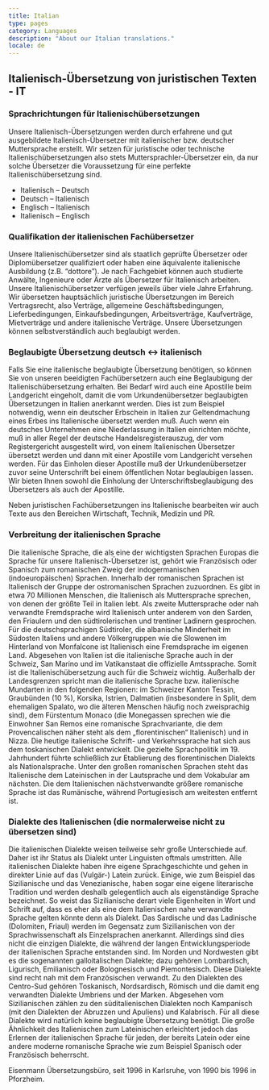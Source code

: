 ```yaml
---
title: Italian
type: pages
category: Languages
description: "About our Italian translations."
locale: de
---
```

## Italienisch-Übersetzung von juristischen Texten - IT
### Sprachrichtungen für Italienischübersetzungen
Unsere Italienisch-Übersetzungen werden  durch erfahrene und gut ausgebildete Italienisch-Übersetzer mit italienischer bzw. deutscher Muttersprache erstellt. Wir setzen für juristische oder technische Italienischübersetzungen also stets Muttersprachler-Übersetzer ein, da nur solche Übersetzer die Voraussetzung  für eine perfekte Italienischübersetzung sind.
- Italienisch – Deutsch
- Deutsch – Italienisch
- Englisch – Italienisch
- Italienisch – Englisch

### Qualifikation der italienischen Fachübersetzer
Unsere Italienischübersetzer sind als staatlich geprüfte Übersetzer oder Diplomübersetzer qualifiziert oder haben eine äquivalente italienische Ausbildung (z.B. “dottore”). Je nach Fachgebiet  können auch studierte Anwälte, Ingenieure oder Ärzte als Übersetzer für Italienisch arbeiten. Unsere Italienischübersetzer verfügen jeweils über viele Jahre Erfahrung. Wir übersetzen hauptsächlich juristische Übersetzungen im Bereich Vertragsrecht, also Verträge, allgemeine Geschäftsbedingungen, Lieferbedingungen, Einkaufsbedingungen, Arbeitsverträge, Kaufverträge, Mietverträge und andere italienische Verträge. Unsere Übersetzungen können selbstverständlich auch beglaubigt werden.

### Beglaubigte Übersetzung deutsch <-> italienisch
Falls Sie eine italienische beglaubigte Übersetzung benötigen, so können Sie von unseren beeidigten Fachübersetzern auch eine Beglaubigung der Italienischübersetzung erhalten. Bei Bedarf wird auch eine Apostille beim Landgericht eingeholt, damit die vom Urkundenübersetzer beglaubigten Übersetzungen in Italien anerkannt werden. Dies ist zum Beispiel notwendig, wenn ein deutscher Erbschein in Italien zur Geltendmachung eines Erbes ins Italienische übersetzt werden muß. Auch wenn ein deutsches Unternehmen eine Niederlassung in Italien einrichten möchte, muß in aller Regel der deutsche Handelsregisterauszug, der vom Registergericht ausgestellt wird, von einem Italienischen Übersetzer übersetzt werden und dann mit einer Apostille vom Landgericht versehen werden. Für das Einholen dieser Apostille muß der Urkundenübersetzer zuvor seine Unterschrift bei einem öffentlichen Notar beglaubigen lassen. Wir bieten Ihnen sowohl die Einholung der Unterschriftsbeglaubigung des Übersetzers als auch der Apostille.

Neben juristischen Fachübersetzungen ins Italienische bearbeiten wir auch Texte aus den Bereichen Wirtschaft, Technik, Medizin und PR. 

### Verbreitung der italienischen Sprache
Die italienische Sprache, die als eine der wichtigsten Sprachen Europas die Sprache für unsere Italienisch-Übersetzer ist, gehört wie Französisch oder Spanisch zum romanischen Zweig der indogermanischen (indoeuropäischen) Sprachen. Innerhalb der romanischen Sprachen ist Italienisch der Gruppe der ostromanischen Sprachen zuzuordnen. Es gibt in etwa 70 Millionen Menschen, die Italienisch als Muttersprache sprechen, von denen der größte Teil in Italien lebt. Als zweite Muttersprache oder nah verwandte Fremdsprache wird Italienisch unter anderem von den Sarden, den Friaulern und den südtirolerischen und trentiner Ladinern gesprochen. Für die deutschsprachigen Südtiroler, die albanische Minderheit im Südosten Italiens und andere Völkergruppen wie die Slowenen im Hinterland von Monfalcone ist Italienisch eine Fremdsprache im eigenen Land. Abgesehen von Italien ist die italienische Sprache auch in der Schweiz, San Marino und im Vatikanstaat die offizielle Amtssprache. Somit ist die Italienischübersetzung auch für die Schweiz wichtig. Außerhalb der Landesgrenzen spricht man die italienische Sprache bzw. italienische Mundarten in den folgenden Regionen: im Schweizer Kanton Tessin, Graubünden (10 %), Korsika, Istrien, Dalmatien (insbesondere in Split, dem ehemaligen Spalato, wo die älteren Menschen häufig noch zweisprachig sind), dem Fürstentum Monaco (die Monegassen sprechen wie die Einwohner San Remos eine romanische Sprachvariante, die dem Provencalischen näher steht als dem „florentinischen“ Italienisch) und in Nizza. Die heutige italienische Schrift- und Verkehrssprache hat sich aus dem toskanischen Dialekt entwickelt. Die gezielte Sprachpolitik im 19. Jahrhundert führte schließlich zur Etablierung des florentinischen Dialekts als Nationalsprache. Unter den großen romanischen Sprachen steht das Italienische dem Lateinischen in der Lautsprache und dem Vokabular am nächsten. Die dem Italienischen nächstverwandte größere romanische Sprache ist das Rumänische, während Portugiesisch am weitesten entfernt ist.

### Dialekte des Italienischen (die normalerweise nicht zu übersetzen sind)
Die italienischen Dialekte weisen teilweise sehr große Unterschiede auf. Daher ist ihr Status als Dialekt unter Linguisten oftmals umstritten. Alle italienischen Dialekte haben ihre eigene Sprachgeschichte und gehen in direkter Linie auf das (Vulgär-) Latein zurück. Einige, wie zum Beispiel das Sizilianische und das Venezianische, haben sogar eine eigene literarische Tradition und werden deshalb gelegentlich auch als eigenständige Sprache bezeichnet. So weist das Sizilianische derart viele Eigenheiten in Wort und Schrift auf, dass es eher als eine dem Italienischen nahe verwandte Sprache gelten könnte denn als Dialekt. Das Sardische und das Ladinische (Dolomiten, Friaul) werden im Gegensatz zum Sizilianischen von der Sprachwissenschaft als Einzelsprachen anerkannt.  Allerdings sind dies nicht die einzigen Dialekte, die während der langen Entwicklungsperiode der italienischen Sprache entstanden sind. Im Norden und Nordwesten gibt es die sogenannten galloitalischen Dialekte; dazu gehören Lombardisch, Ligurisch, Emilianisch oder Bolognesisch und Piemontesisch. Diese Dialekte sind recht nah mit dem Französischen verwandt. Zu den Dialekten des Centro-Sud gehören Toskanisch, Nordsardisch, Römisch und die damit eng verwandten Dialekte Umbriens und der Marken. Abgesehen vom Sizilianischen zählen zu den süditalienischen Dialekten noch Kampanisch (mit den Dialekten der Abruzzen und Apuliens) und Kalabrisch. Für all diese Dialekte wird natürlich keine beglaubigte Übersetzung benötigt. Die große Ähnlichkeit des Italienischen zum Lateinischen erleichtert jedoch das Erlernen der italienischen Sprache für jeden, der bereits Latein oder eine andere moderne romanische Sprache wie zum Beispiel Spanisch oder Französisch beherrscht.

Eisenmann Übersetzungsbüro, seit 1996 in Karlsruhe, von 1990 bis 1996 in Pforzheim.